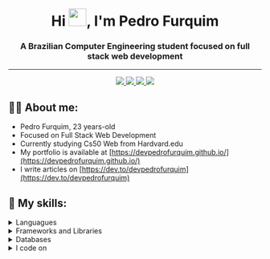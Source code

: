 <h1 align="center">Hi <img src="https://media.giphy.com/media/hvRJCLFzcasrR4ia7z/giphy.gif" width="35">, I'm Pedro Furquim</h1>
<h3 align="center">A Brazilian Computer Engineering student focused on full stack web development</h3>
<hr>
<p align="center">
    <a href="https://twitter.com/devpedrofurquim">
    <img src="https://img.shields.io/badge/Twitter-307cc5?style=for-the-badge&logo=twitter&logoColor=white"/>
    </a>
    <a href="https://www.linkedin.com/in/pedro-furquim-dev/">
    <img src="https://img.shields.io/badge/LinkedIn-307cc5?style=for-the-badge&logo=linkedin&logoColor=white"/>
    </a>
     <a href="mailto:pedrofurquim.dev@gmail.com">
    <img src="https://img.shields.io/badge/Gmail-307cc5?style=for-the-badge&logo=gmail&logoColor=white"/>
    </a>
    <img src="https://komarev.com/ghpvc/?username=devpedrofurquim&label=Profile%20views&color=0e75b6&style=flat"/>
</p>

## **👨‍💻 About me:**
* Pedro Furquim, 23 years-old
* Focused on Full Stack Web Development
* Currently studying Cs50 Web from Hardvard.edu
* My portfolio is available at [https://devpedrofurquim.github.io/](https://devpedrofurquim.github.io/)
* I write articles on [https://dev.to/devpedrofurquim](https://dev.to/devpedrofurquim)

## **🌱 My skills:**
<details>
  <summary>Languagues</summary>
<img src="https://img.shields.io/badge/HTML5-E34F26?style=for-the-badge&logo=html5&logoColor=white" alt="Html" />
<img src="https://img.shields.io/badge/CSS3-1572B6?style=for-the-badge&logo=css3&logoColor=white" alt="Css" />
<img src="https://img.shields.io/badge/JavaScript-F7DF1E?style=for-the-badge&logo=javascript&logoColor=323330" alt="Javascript" />
<img src="https://img.shields.io/badge/Python-007ACC?style=for-the-badge&logo=python&logoColor=white" alt="Python" />
<img src="https://img.shields.io/badge/C-555555?style=for-the-badge&logo=c&logoColor=white" alt="C" />
</details>

<details>
  <summary>Frameworks and Libraries</summary>
<img src="https://img.shields.io/badge/Flask-000000?style=for-the-badge&logo=flask&logoColor=white" alt="Flask" />
<img src="https://img.shields.io/badge/Django-092E20?style=for-the-badge&logo=django&logoColor=white" alt="Django" />
<img src="https://img.shields.io/badge/Bootstrap-563D7C?style=for-the-badge&logo=bootstrap&logoColor=white" alt="Bootstrap" />
</details>

<details>
  <summary>Databases</summary>
  <img src="https://img.shields.io/badge/PostgreSQL-336791?style=for-the-badge&logo=postgresql&logoColor=white" alt="PostgreSQL" />
  <img src="https://img.shields.io/badge/MySQL-4479A1?style=for-the-badge&logo=mysql&logoColor=white" alt="MySQL" />
</details>

<details>
  <summary>I code on</summary>
  <img src="https://img.shields.io/badge/Visual%20Studio%20Code-007ACC?style=for-the-badge&logo=visual%20studio%20code&logoColor=white" alt="VS Code" />
  <img src="https://img.shields.io/badge/Vim-019733?style=for-the-badge&logo=vim&logoColor=white" alt="Vim" />
  <img src="https://img.shields.io/badge/Linux-FCC624?style=for-the-badge&logo=linux&logoColor=black&logoBG=white" alt="Linux" />
</details>
